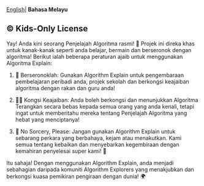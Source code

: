 [English](https://github.com/AgentHitmanFaris/Algorithmn-Explain/blob/Stable/docs/LICENSEen.md)| **Bahasa Melayu**
## ©️ Kids-Only License

Yay! Anda kini seorang Penjelajah Algoritma rasmi! 🎉 Projek ini direka khas untuk kanak-kanak seperti anda belajar, bermain dan berseronok dengan algoritma! Berikut ialah beberapa peraturan ajaib untuk menggunakan Algoritma Explain:

1. 🌟 Berseronoklah: Gunakan Algorithm Explain untuk pengembaraan pembelajaran peribadi anda, projek sekolah dan berkongsi keajaiban algoritma dengan rakan dan guru anda!

2. 🧙‍♂️ Kongsi Keajaiban: Anda boleh berkongsi dan menunjukkan Algoritma Terangkan secara bebas kepada semua orang yang anda kenali, tetapi ingat untuk memberitahu mereka tentang Penjelajah Algoritma yang hebat yang menciptanya!

3. 🚫 No Sorcery, Please: Jangan gunakan Algorithm Explain untuk sebarang perkara yang berbahaya, kejam atau menakutkan. Kami semua tentang kebaikan dan menyebarkan kegembiraan dengan kemahiran penyelesai super kami! 💖

Itu sahaja! Dengan menggunakan Algorithm Explain, anda menjadi sebahagian daripada komuniti Algorithm Explorers yang menakjubkan dan berkongsi kuasa pemikiran pengiraan dengan dunia! 🌍
